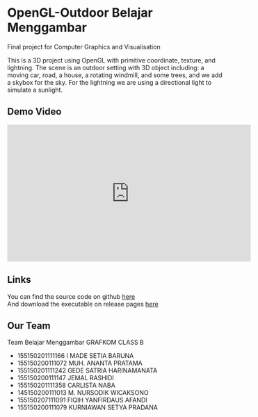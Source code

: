 # OpenGL-Outdoor Belajar Menggambar
Final project for Computer Graphics and Visualisation

This is a 3D project using OpenGL with primitive coordinate, texture, and lightning. The scene is an outdoor setting with 3D object including: a moving car, road, a house, a rotating windmill, and some trees, and we add a skybox for the sky. For the lightning we are using a directional light to simulate a sunlight.

## Demo Video
<iframe width="560" height="315" src="https://www.youtube.com/embed/veqsgsSay9w?ecver=1" frameborder="0" allow="autoplay; encrypted-media" allowfullscreen></iframe>  
  
  
## Links
You can find the source code on github [here](https://github.com/MadeBaruna/OpenGL-Outdoor)  
And download the executable on release pages [here](https://github.com/MadeBaruna/OpenGL-Outdoor/releases)

## Our Team
Team Belajar Menggambar
GRAFKOM CLASS B
- 155150201111166 I MADE SETIA BARUNA
- 155150200111072 MUH. ANANTA PRATAMA
- 155150201111242 GEDE SATRIA HARINAMANATA
- 155150200111147 JEMAL RASHIDI
- 155150201111358 CARLISTA NABA
- 145150200111013 M. NURSODIK WICAKSONO
- 155150207111091 FIQIH YANFIRDAUS AFANDI
- 155150200111079 KURNIAWAN SETYA PRADANA
